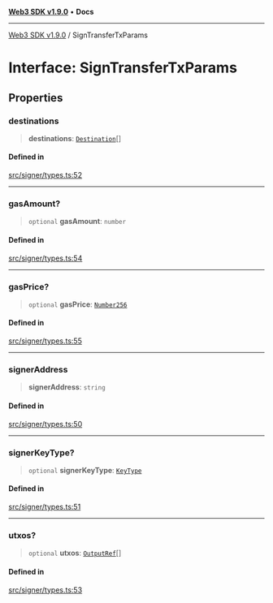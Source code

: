 [**Web3 SDK v1.9.0**](../README.md) • **Docs**

***

[Web3 SDK v1.9.0](../globals.md) / SignTransferTxParams

# Interface: SignTransferTxParams

## Properties

### destinations

> **destinations**: [`Destination`](Destination.md)[]

#### Defined in

[src/signer/types.ts:52](https://github.com/Mystic-Nayy/alephium-web3/blob/c1afd789a197ce5fe21f08c2965942090157c33d/packages/web3/src/signer/types.ts#L52)

***

### gasAmount?

> `optional` **gasAmount**: `number`

#### Defined in

[src/signer/types.ts:54](https://github.com/Mystic-Nayy/alephium-web3/blob/c1afd789a197ce5fe21f08c2965942090157c33d/packages/web3/src/signer/types.ts#L54)

***

### gasPrice?

> `optional` **gasPrice**: [`Number256`](../type-aliases/Number256.md)

#### Defined in

[src/signer/types.ts:55](https://github.com/Mystic-Nayy/alephium-web3/blob/c1afd789a197ce5fe21f08c2965942090157c33d/packages/web3/src/signer/types.ts#L55)

***

### signerAddress

> **signerAddress**: `string`

#### Defined in

[src/signer/types.ts:50](https://github.com/Mystic-Nayy/alephium-web3/blob/c1afd789a197ce5fe21f08c2965942090157c33d/packages/web3/src/signer/types.ts#L50)

***

### signerKeyType?

> `optional` **signerKeyType**: [`KeyType`](../type-aliases/KeyType.md)

#### Defined in

[src/signer/types.ts:51](https://github.com/Mystic-Nayy/alephium-web3/blob/c1afd789a197ce5fe21f08c2965942090157c33d/packages/web3/src/signer/types.ts#L51)

***

### utxos?

> `optional` **utxos**: [`OutputRef`](../namespaces/node/interfaces/OutputRef.md)[]

#### Defined in

[src/signer/types.ts:53](https://github.com/Mystic-Nayy/alephium-web3/blob/c1afd789a197ce5fe21f08c2965942090157c33d/packages/web3/src/signer/types.ts#L53)
